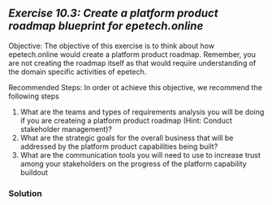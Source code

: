 ## ***Exercise 10.3: Create a platform product roadmap blueprint for epetech.online***

Objective: The objective of this exercise is to think about how epetech.online would create a platform product roadmap. Remember, you are not creating the roadmap itself as that would require understanding of the domain specific activities of epetech. 

Recommended Steps: In order ot achieve this objective, we recommend the following steps 

1. What are the teams and types of requirements analysis you will be doing if you are createing a platform product roadmap (Hint: Conduct stakeholder management)?  
2. What are the strategic goals for the overall business that will be addressed by the platform product capabilities being built?  
3. What are the communication tools you will need to use to increase trust among your stakeholders on the progress of the platform capability buildout

### **Solution**